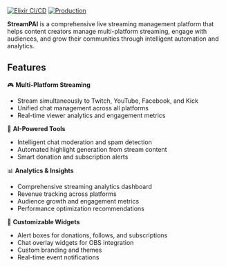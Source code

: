 [![Elixir CI/CD](https://github.com/nxy7/streampai-elixir/actions/workflows/elixir.yml/badge.svg)](https://github.com/nxy7/streampai-elixir/actions/workflows/elixir.yml)
[![Production](https://img.shields.io/website?url=https%3A%2F%2Fstreampai.com&label=production&logo=vercel)](https://streampai.com)


**StreamPAI** is a comprehensive live streaming management platform that helps content creators manage multi-platform streaming, engage with audiences, and grow their communities through intelligent automation and analytics.

## Features

🎮 **Multi-Platform Streaming**
- Stream simultaneously to Twitch, YouTube, Facebook, and Kick
- Unified chat management across all platforms
- Real-time viewer analytics and engagement metrics

🤖 **AI-Powered Tools**
- Intelligent chat moderation and spam detection
- Automated highlight generation from stream content
- Smart donation and subscription alerts

📊 **Analytics & Insights**
- Comprehensive streaming analytics dashboard
- Revenue tracking across platforms
- Audience growth and engagement metrics
- Performance optimization recommendations

🎨 **Customizable Widgets**
- Alert boxes for donations, follows, and subscriptions
- Chat overlay widgets for OBS integration
- Custom branding and themes
- Real-time event notifications

